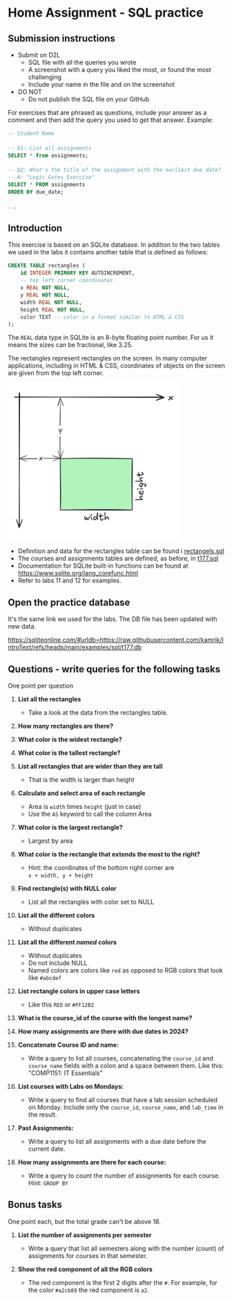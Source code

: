 # Home Assignment - SQL practice


## Submission instructions
- Submit on D2L
   - SQL file with all the queries you wrote
   - A screenshot with a query you liked the most, or found the most challenging
   - Include your name in the file and on the screenshot
- DO NOT
  - Do not publish the SQL file on your GitHub 


For exercises that are phrased as questions, include your answer as a comment and then add the query you used to get that answer. Example:
```sql
-- Student Name

-- Q1: List all assignments
SELECT * from assignments;

-- Q2: What's the title of the assignment with the earliest due date?
-- A: "Logic Gates Exercise"
SELECT * FROM assignments 
ORDER BY due_date;

...
```

## Introduction
This exercise is based on an SQLite database. In addition to the two tables we used in the labs it contains another table that is defined as follows:

```sql
CREATE TABLE rectangles (
    id INTEGER PRIMARY KEY AUTOINCREMENT,
    -- top left corner coordinates
    x REAL NOT NULL,
    y REAL NOT NULL,
    width REAL NOT NULL,
    height REAL NOT NULL,
    color TEXT -- color in a format similar to HTML & CSS
); 
```

The `REAL` data type in SQLite is an 8-byte floating point number. For us it means the sizes can be fractional, like 3.25.

The rectangles represent rectangles on the screen. In many computer applications, including in HTML & CSS, coordinates of objects on the screen are given from the top left corner.


<img src="img/rectangles.png" width="400">

- Definition and data for the rectangles table can be found i 
  [rectangels.sql](../examples/sql/rectangles.sql)
- The courses and assignments tables are defined, as before, in
  [t177.sql](../examples/sql/t177.sql)
- Documentation for SQLite built-in functions can be found at 
  https://www.sqlite.org/lang_corefunc.html
- Refer to labs 11 and 12 for examples.

## Open the practice database
It's the same link we used for the labs. The DB file has been updated with new data.

https://sqliteonline.com/#urldb=https://raw.githubusercontent.com/kamrik/IntroText/refs/heads/main/examples/sql/t177.db


## Questions - write queries for the following tasks
One point per question

1. **List all the rectangles**  
   - Take a look at the data from the rectangles table.

1. **How many rectangles are there?**  
   
1. **What color is the widest rectangle?** 

1. **What color is the tallest rectangle?**

1. **List all rectangles that are wider than they are tall**
   - That is the width is larger than height

1. **Calculate and select area of each rectangle**
   - Area is `width` times `height` (just in case)
   - Use the `AS` keyword to call the column Area

1. **What color is the largest rectangle?** 
   - Largest by area

1. **What color is the rectangle that extends the most to the right?**
   - Hint: the coordinates of the bottom right corner are  
   `x + width, y + height`

1. **Find rectangle(s) with NULL color**
   - List all the rectangles with color set to NULL

1. **List all the different colors**
   - Without duplicates

1. **List all the different _named_ colors**
   - Without duplicates
   - Do not include NULL
   - Named colors are colors like `red` as opposed to RGB colors that look like `#abcdef`
   
1. **List rectangle colors in upper case letters**
   - Like this `RED` or `#FF12B2`

1. **What is the course_id of the course with the longest name?**

1. **How many assignments are there with due dates in 2024?**

1. **Concatenate Course ID and name:**  
   - Write a query to list all courses, concatenating the `course_id` and `course_name` fields with a colon and a space between them. Like this:   
   "COMP1151: IT Essentials"
   
1. **List courses with Labs on Mondays:**  
   - Write a query to find all courses that have a lab session scheduled on Monday. Include only the `course_id`, `course_name`, and `lab_time` in the result.  
   
1. **Past Assignments:**  
   - Write a query to list all assignments with a due date before the current date.  
   
1. **How many assignments are there for each course:**  
   - Write a query to count the number of assignments for each course.  
   Hint: `GROUP BY`


## Bonus tasks
One point each, but the total grade can't be above 18.
1. **List the number of assignments per semester**  
   - Write a query that list all semesters along with the number (count) of assignments for courses in that semester.

1. **Show the red component of all the RGB colors**  
   - The red component is the first 2 digits after the `#`. For example, for the color `#a2cb89` the red component is `a2`.



